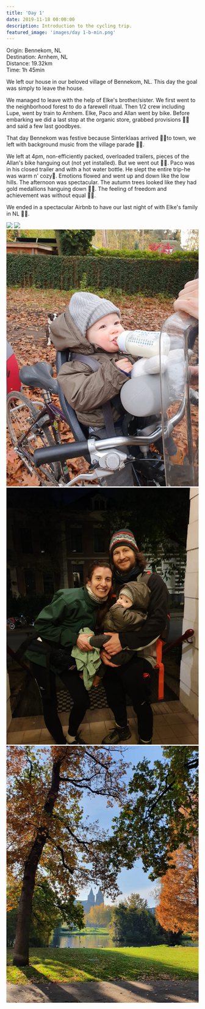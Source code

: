 ```yaml
---
title: 'Day 1'
date: 2019-11-18 00:00:00
description: Introduction to the cycling trip.
featured_image: 'images/day 1-b-min.png'
---
```


Origin: Bennekom, NL <br>
Destination: Arnhem, NL <br>
Distance: 19.32km <br>
Time: 1h 45min <br>

We left our house in our beloved village of Bennekom, NL. This day the goal was simply to leave the house.

We managed to leave with the help of Elke's brother/sister. We first went to the neighborhood forest to do a farewell ritual. Then 1/2 crew including Lupe, went by train to Arnhem. Elke, Paco and Allan went by bike. Before embarking we did a last stop at the organic store, grabbed provisions 🍞🧀 and said a few last goodbyes.

That day Bennekom was festive because Sinterklaas arrived 🎅🏻to town, we left with background music from the village parade 🎡🎼.

We left at 4pm, non-efficiently packed, overloaded trailers, pieces of the Allan's bike hanguing out (not yet installed). But we went out 💪🏻. Paco was in his closed trailer and with a hot water bottle. He slept the entire trip-he was warm n' cozy🐨. Emotions flowed and went up and down like the low hills. The afternoon was spectacular. The autumn trees looked like they had gold medallions hanguing down 🍂🍁. The feeling of freedom and achievement was without equal 🦅🖤.

We ended in a spectacular Airbnb to have our last night of with Elke's family in NL 🥂🍻.

<div class="gallery" data-columns="3">
  	<img src="/images/day 1-b-min.png">
	<img src="/images/day 1-c-min.png">
	<img src="/images/day 1-d-min.jpeg">
	<img src="/images/day 1-f-min.jpeg">
	<img src="/images/day 1-g-min.jpeg">
</div>





